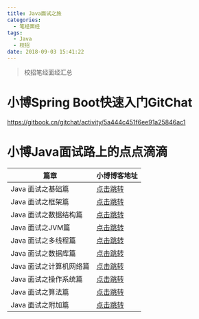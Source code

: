 ```yaml
---
title: Java面试之旅
categories: 
  - 笔经面经
tags:
  - Java
  - 校招
date: 2018-09-03 15:41:22
---
```


> 校招笔经面经汇总

<!-- more -->

# 小博Spring Boot快速入门GitChat
https://gitbook.cn/gitchat/activity/5a444c451f6ee91a25846ac1

# 小博Java面试路上的点点滴滴
篇章                | 小博博客地址
------------------- | ---------------------------------------------------------
Java 面试之基础篇      | [点击跳转](http://zhangchong.xin/2018/08/28/Java%20%E9%9D%A2%E8%AF%95%E4%B9%8B%E8%AF%AD%E8%A8%80%E5%9F%BA%E7%A1%80/)
Java 面试之框架篇      | [点击跳转](http://zhangchong.xin/2018/08/28/Java%20%E9%9D%A2%E8%AF%95%E4%B9%8B%E6%8A%80%E6%9C%AF%E6%A1%86%E6%9E%B6/)
Java 面试之数据结构篇   | [点击跳转](http://zhangchong.xin/2018/08/28/Java%20%E9%9D%A2%E8%AF%95%E4%B9%8B%E6%95%B0%E6%8D%AE%E7%BB%93%E6%9E%84/)
Java 面试之JVM篇       | [点击跳转](http://zhangchong.xin/2018/09/03/Java%20%E9%9D%A2%E8%AF%95%E4%B9%8B%20JVM/)
Java 面试之多线程篇     | [点击跳转](http://zhangchong.xin/2018/09/03/Java%20%E9%9D%A2%E8%AF%95%E4%B9%8B%E7%BA%BF%E7%A8%8B%E4%B8%8E%E9%94%81/)
Java 面试之数据库篇     | [点击跳转](http://zhangchong.xin/2018/07/21/Java%20%E9%9D%A2%E8%AF%95%E4%B9%8B%E6%95%B0%E6%8D%AE%E5%BA%93/)
Java 面试之计算机网络篇  | [点击跳转](http://zhangchong.xin/2018/07/21/Java%20%E9%9D%A2%E8%AF%95%E4%B9%8B%E8%AE%A1%E7%AE%97%E6%9C%BA%E7%BD%91%E7%BB%9C/)
Java 面试之操作系统篇    | [点击跳转](http://zhangchong.xin/2018/07/21/Java%20%E9%9D%A2%E8%AF%95%E4%B9%8B%E6%93%8D%E4%BD%9C%E7%B3%BB%E7%BB%9F/)
Java 面试之算法篇       | [点击跳转](http://zhangchong.xin/2018/07/21/Java%20%E9%9D%A2%E8%AF%95%E4%B9%8B%E7%AE%97%E6%B3%95/)
Java 面试之附加篇       | [点击跳转](http://zhangchong.xin/2018/08/28/Java%20%E9%9D%A2%E8%AF%95%E4%B9%8B%E7%BB%93%E6%9D%9F%E9%97%AE%E7%AD%94/)

